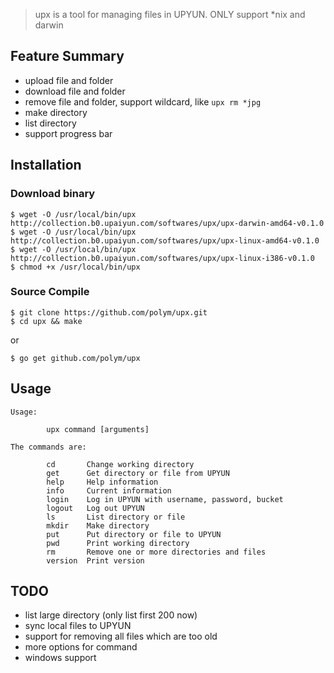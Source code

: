> upx is a tool for managing files in UPYUN. ONLY support \*nix and darwin

## Feature Summary

- upload file and folder
- download file and folder
- remove file and folder, support wildcard, like `upx rm *jpg`
- make directory
- list directory
- support progress bar


## Installation

### Download binary

```
$ wget -O /usr/local/bin/upx http://collection.b0.upaiyun.com/softwares/upx/upx-darwin-amd64-v0.1.0
$ wget -O /usr/local/bin/upx http://collection.b0.upaiyun.com/softwares/upx/upx-linux-amd64-v0.1.0
$ wget -O /usr/local/bin/upx http://collection.b0.upaiyun.com/softwares/upx/upx-linux-i386-v0.1.0
$ chmod +x /usr/local/bin/upx
```

### Source Compile

```
$ git clone https://github.com/polym/upx.git
$ cd upx && make
```

or

```
$ go get github.com/polym/upx
```

## Usage

```
Usage:

        upx command [arguments]

The commands are:

        cd       Change working directory
        get      Get directory or file from UPYUN
        help     Help information
        info     Current information
        login    Log in UPYUN with username, password, bucket
        logout   Log out UPYUN
        ls       List directory or file
        mkdir    Make directory
        put      Put directory or file to UPYUN
        pwd      Print working directory
        rm       Remove one or more directories and files
        version  Print version

```


## TODO

- list large directory (only list first 200 now)
- sync local files to UPYUN
- support for removing all files which are too old
- more options for command
- windows support
